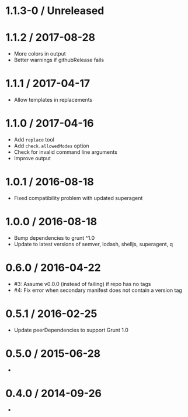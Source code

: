 # 1.1.3-0 / Unreleased

# 1.1.2 / 2017-08-28
  * More colors in output
  * Better warnings if githubRelease fails

# 1.1.1 / 2017-04-17
  * Allow templates in replacements

# 1.1.0 / 2017-04-16
  * Add `replace` tool
  * Add `check.allowedModes` option
  * Check for invalid command line arguments
  * Improve output

# 1.0.1 / 2016-08-18
  * Fixed compatibility problem with updated superagent

# 1.0.0 / 2016-08-18
  * Bump dependencies to grunt ^1.0
  * Update to latest versions of semver, lodash, shelljs, superagent, q

# 0.6.0 / 2016-04-22
  * #3: Assume v0.0.0 (instead of failing) if repo has no tags
  * #4: Fix error when secondary manifest does not contain a version tag

# 0.5.1 / 2016-02-25
  * Update peerDependencies to support Grunt 1.0

# 0.5.0 / 2015-06-28
  *

# 0.4.0 / 2014-09-26
  *
